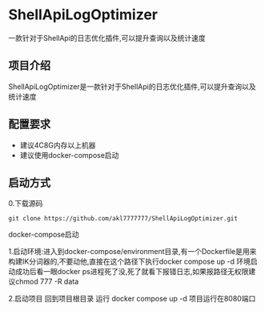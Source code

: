# ShellApiLogOptimizer
一款针对于ShellApi的日志优化插件,可以提升查询以及统计速度

## 项目介绍

ShellApiLogOptimizer是一款针对于ShellApi的日志优化插件,可以提升查询以及统计速度

## 配置要求

- 建议4C8G内存以上机器
- 建议使用docker-compose启动

## 启动方式

0.下载源码
```shell
git clone https://github.com/akl7777777/ShellApiLogOptimizer.git
```

docker-compose启动

1.启动环境:进入到docker-compose/environment目录,有一个Dockerfile是用来构建IK分词器的,不要动他,直接在这个路径下执行docker compose up -d 
环境启动成功后看一眼docker ps进程死了没,死了就看下报错日志,如果报路径无权限建议chmod 777 -R data

2.启动项目
回到项目根目录 运行 docker compose up -d 项目运行在8080端口